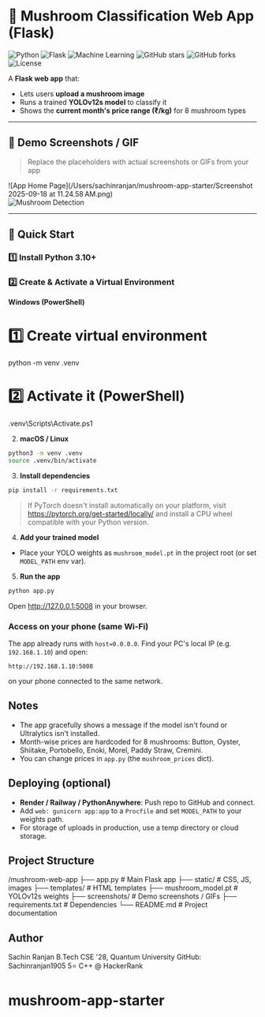 # 🍄 Mushroom Classification Web App (Flask)

![Python](https://img.shields.io/badge/Python-3776AB?style=for-the-badge&logo=python&logoColor=white)
![Flask](https://img.shields.io/badge/Flask-000000?style=for-the-badge&logo=flask&logoColor=white)
![Machine Learning](https://img.shields.io/badge/Machine%20Learning-F7931E?style=for-the-badge&logo=machinelearning&logoColor=white)
![GitHub stars](https://img.shields.io/github/stars/Sachinranjan1905/mushroom-app?style=social)
![GitHub forks](https://img.shields.io/github/forks/Sachinranjan1905/mushroom-app?style=social)
![License](https://img.shields.io/badge/License-MIT-green)

A **Flask web app** that:  
- Lets users **upload a mushroom image**  
- Runs a trained **YOLOv12s model** to classify it  
- Shows the **current month's price range (₹/kg)** for 8 mushroom types

---

## 🔹 Demo Screenshots / GIF

> Replace the placeholders with actual screenshots or GIFs from your app

![App Home Page](/Users/sachinranjan/mushroom-app-starter/Screenshot 2025-09-18 at 11.24.58 AM.png)  
![Mushroom Detection](screenshots/detection.gif)  

---

## 🔹 Quick Start

### 1️⃣ Install Python 3.10+

### 2️⃣ Create & Activate a Virtual Environment

**Windows (PowerShell)**
# 1️⃣ Create virtual environment
python -m venv .venv

# 2️⃣ Activate it (PowerShell)
.venv\Scripts\Activate.ps1



2) **macOS / Linux**
```bash
python3 -m venv .venv
source .venv/bin/activate
```

3) **Install dependencies**
```bash
pip install -r requirements.txt
```

> If PyTorch doesn't install automatically on your platform, visit https://pytorch.org/get-started/locally/ and install a CPU wheel compatible with your Python version.

4) **Add your trained model**
- Place your YOLO weights as `mushroom_model.pt` in the project root (or set `MODEL_PATH` env var).

5) **Run the app**
```bash
python app.py
```
Open http://127.0.0.1:5008 in your browser.

### Access on your phone (same Wi‑Fi)
The app already runs with `host=0.0.0.0`. Find your PC's local IP (e.g. `192.168.1.10`) and open:
```
http://192.168.1.10:5008
```
on your phone connected to the same network.

## Notes

- The app gracefully shows a message if the model isn't found or Ultralytics isn't installed.
- Month-wise prices are hardcoded for 8 mushrooms: Button, Oyster, Shiitake, Portobello, Enoki, Morel, Paddy Straw, Cremini.
- You can change prices in `app.py` (the `mushroom_prices` dict).

## Deploying (optional)

- **Render / Railway / PythonAnywhere**: Push repo to GitHub and connect.
- Add `web: gunicorn app:app` to a `Procfile` and set `MODEL_PATH` to your weights path.
- For storage of uploads in production, use a temp directory or cloud storage.
## Project Structure
 /mushroom-web-app
 ├── app.py                 # Main Flask app
 ├── static/                # CSS, JS, images
 ├── templates/             # HTML templates
 ├── mushroom_model.pt      # YOLOv12s weights
 ├── screenshots/           # Demo screenshots / GIFs
 ├── requirements.txt       # Dependencies
 └── README.md              # Project documentation
## Author
Sachin Ranjan
B.Tech CSE '28, Quantum University
GitHub: Sachinranjan1905
5⭐ C++ @ HackerRank

# mushroom-app-starter

